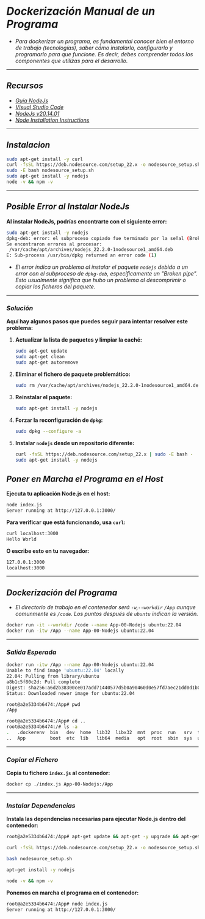 <!-- Autor: Daniel Benjamin Perez Morales -->
<!-- GitHub: https://github.com/DanielPerezMoralesDev13 -->
<!-- Correo electrónico: danielperezdev@proton.me -->
# ***Dockerización Manual de un Programa***

- *Para dockerizar un programa, es fundamental conocer bien el entorno de trabajo (tecnologías), saber cómo instalarlo, configurarlo y programarlo para que funcione. Es decir, debes comprender todos los componentes que utilizas para el desarrollo.*

---

## ***Recursos***

- *[Guía NodeJs](https://nodejs.org/en/learn/getting-started/introduction-to-nodejs "Introducción a NodeJs")*
- *[Visual Studio Code](https://code.visualstudio.com/ "Descargar Visual Studio Code")*
- *[NodeJs v20.14.01](https://nodejs.org/en "Descargar NodeJs")*
- *[Node Installation Instructions](https://github.com/nodesource/distributions "Instrucciones para la instalación de Node")*

---

## ***Instalacion***

```bash
sudo apt-get install -y curl
curl -fsSL https://deb.nodesource.com/setup_22.x -o nodesource_setup.sh
sudo -E bash nodesource_setup.sh
sudo apt-get install -y nodejs
node -v && npm -v
```

---

## ***Posible Error al Instalar NodeJs***

**Al instalar NodeJs, podrías encontrarte con el siguiente error:**

```bash
sudo apt-get install -y nodejs
dpkg-deb: error: el subproceso copiado fue terminado por la señal (Broken pipe)
Se encontraron errores al procesar:
 /var/cache/apt/archives/nodejs_22.2.0-1nodesource1_amd64.deb
E: Sub-process /usr/bin/dpkg returned an error code (1)
```

- *El error indica un problema al instalar el paquete `nodejs` debido a un error con el subproceso de `dpkg-deb`, específicamente un "Broken pipe". Esto usualmente significa que hubo un problema al descomprimir o copiar los ficheros del paquete.*

---

### ***Solución***

**Aquí hay algunos pasos que puedes seguir para intentar resolver este problema:**

1. **Actualizar la lista de paquetes y limpiar la caché:**

   ```bash
   sudo apt-get update
   sudo apt-get clean
   sudo apt-get autoremove
   ```

2. **Eliminar el fichero de paquete problemático:**

   ```bash
   sudo rm /var/cache/apt/archives/nodejs_22.2.0-1nodesource1_amd64.deb
   ```

3. **Reinstalar el paquete:**

   ```bash
   sudo apt-get install -y nodejs
   ```

4. **Forzar la reconfiguración de `dpkg`:**

   ```bash
   sudo dpkg --configure -a
   ```

5. **Instalar `nodejs` desde un repositorio diferente:**

   ```bash
   curl -fsSL https://deb.nodesource.com/setup_22.x | sudo -E bash -
   sudo apt-get install -y nodejs
   ```

## ***Poner en Marcha el Programa en el Host***

**Ejecuta tu aplicación Node.js en el host:**

```bash
node index.js 
Server running at http://127.0.0.1:3000/
```

**Para verificar que está funcionando, usa `curl`:**

```bash
curl localhost:3000
Hello World
```

**O escribe esto en tu navegador:**

```txt
127.0.0.1:3000
localhost:3000
```

---

## ***Dockerización del Programa***

- *El directorio de trabajo en el contenedor será `-w`,`--workdir` `/App` aunque comunmente es `/code`. Los puntos después de `ubuntu` indican la versión.*

```bash
docker run -it --workdir /code --name App-00-Nodejs ubuntu:22.04
docker run -itw /App --name App-00-Nodejs ubuntu:22.04
```

---

### ***Salida Esperada***

```bash
docker run -itw /App --name App-00-Nodejs ubuntu:22.04
Unable to find image 'ubuntu:22.04' locally
22.04: Pulling from library/ubuntu
a8b1c5f80c2d: Pull complete 
Digest: sha256:a6d2b38300ce017add71440577d5b0a90460d0e57fd7aec21dd0d1b0761bbfb2
Status: Downloaded newer image for ubuntu:22.04

root@a2e5334b6474:/App# pwd
/App

root@a2e5334b6474:/App# cd ..
root@a2e5334b6474:/# ls -a
.   .dockerenv  bin   dev  home  lib32  libx32  mnt  proc  run   srv  tmp  var
..  App         boot  etc  lib   lib64  media   opt  root  sbin  sys  usr
```

---

### ***Copiar el Fichero***

**Copia tu fichero `index.js` al contenedor:**

```bash
docker cp ./index.js App-00-Nodejs:/App
```

---

### ***Instalar Dependencias***

**Instala las dependencias necesarias para ejecutar Node.js dentro del contenedor:**

```bash
root@a2e5334b6474:/App# apt-get update && apt-get -y upgrade && apt-get clean && apt-get autoremove && apt-get install -y curl
```

```bash
curl -fsSL https://deb.nodesource.com/setup_22.x -o nodesource_setup.sh
```

```bash
bash nodesource_setup.sh
```

```bash
apt-get install -y nodejs
```

```bash
node -v && npm -v
```

**Ponemos en marcha el programa en el contenedor:**

```bash
root@a2e5334b6474:/App# node index.js 
Server running at http://127.0.0.1:3000/
```
